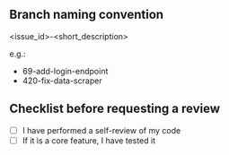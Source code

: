 ## Branch naming convention

<issue_id>-<short_description>

e.g.:

* 69-add-login-endpoint
* 420-fix-data-scraper


## Checklist before requesting a review
- [ ] I have performed a self-review of my code
- [ ] If it is a core feature, I have tested it